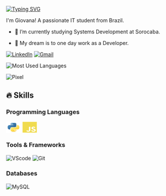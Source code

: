 <!-- Title -->
[![Typing SVG](https://readme-typing-svg.herokuapp.com?font=Fira+Code&pause=1000&color=57a5fd&random=false&width=435&height=30&lines=Hello%2C+World!+%F0%9F%91%8B)](https://git.io/typing-svg)

<!-- Presentation -->
<p>
        I'm Giovana! A passionate IT student from Brazil.

  - 🌱 I’m currently studying Systems Development at Sorocaba.

  - 🔭 My dream is to one day work as a Developer.

</p>


<!-- Links -->
[![LinkedIn](https://img.shields.io/badge/LinkedIn-0077B5?style=for-the-badge&logo=linkedin&logoColor=white)](https://www.linkedin.com/in/giovana-aquino)
[![Gmail](https://img.shields.io/badge/Gmail-D14836?style=for-the-badge&logo=gmail&logoColor=white)](mailto:giovanaquino.17@gmail.com)

<!-- GithubStats 
![giovanaquino GitHub stats](https://github-readme-stats.vercel.app/api?username=giovanaquino&show_icons=true&theme=radical)
-->

<div>
         <img src="https://github-readme-stats.vercel.app/api/top-langs/?username=giovanaquino&layout=compact&hide_border=true&bg_color=212121&text_color=f4f5f6&title_color=5CFFFC" height="180em" alt="Most Used Languages">
</div>

<!-- Portfolio 
## Portfolio:
- [COLOCAR PROJETO AQUI](https://github.com/)
-->

<!-- GIF -->
![Pixel](https://github.com/giovanaquino/giovanaquino/assets/142998113/1259595a-81ea-4b99-a3b3-42f12f4e0fc6)


## 🔥 Skills
<!-- Skills: Programming Languages -->
  <div style="flex-basis: 48%;">
    <h3>Programming Languages</h3>
    <img align="center" alt="Python" height="30" width="40" src="https://raw.githubusercontent.com/devicons/devicon/master/icons/python/python-original.svg">
    <img align="center" alt="JavaScript" height="30" width="40" src="https://raw.githubusercontent.com/devicons/devicon/master/icons/javascript/javascript-plain.svg">
  </div>
  
  <!-- Skills: Tools & Frameworks -->
  <div style="flex-basis: 48%;">
    <h3>Tools & Frameworks</h3>
    <img align="center" alt="VScode" height="30" width="40" src="https://cdn.jsdelivr.net/gh/devicons/devicon/icons/vscode/vscode-original.svg">
    <img align="center" alt="Git" height="30" width="40" src="https://cdn.jsdelivr.net/gh/devicons/devicon/icons/git/git-original.svg">
  </div>

 <!-- DBMS -->
  <div style="flex-basis: 48%;">
    <h3>Databases</h3>
    <img align="center" alt="MySQL" height="30" width="40" src="https://cdn.jsdelivr.net/gh/devicons/devicon/icons/mysql/mysql-original.svg" height="40" alt="mysql logo"  />

